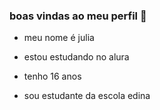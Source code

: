 ### boas vindas ao meu perfil 💙

- meu nome é julia

- estou estudando no alura
- tenho 16 anos
- sou estudante da escola edina 
